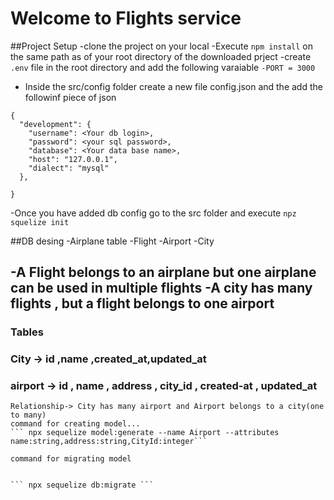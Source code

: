 # Welcome to Flights service

##Project Setup
-clone the project on  your local
-Execute `npm install` on the same path as of your root directory of the downloaded prject
-create    `.env` file in the root directory and add the following varaiable
  `-PORT = 3000`
- Inside the src/config folder create a new file config.json and the add the followinf piece of json

```
{
  "development": {
    "username": <Your db login>,
    "password": <your sql password>,
    "database": <Your data base name>,
    "host": "127.0.0.1",
    "dialect": "mysql"
  },
 
}
```

-Once you have added db config go to the src folder and execute ` npz squelize init `

##DB desing
 -Airplane table
 -Flight
 -Airport
 -City

 -A Flight belongs to an airplane but one airplane can be used in multiple flights
 -A city has many flights , but a  flight belongs to one  airport
  ---

  ### Tables

  ### City -> id ,name ,created_at,updated_at

  ### airport -> id , name , address , city_id , created-at , updated_at
    Relationship-> City has many airport and Airport belongs to a city(one to many)
    command for creating model...
    ``` npx sequelize model:generate --name Airport --attributes name:string,address:string,CityId:integer```

    command for migrating model

    
    ``` npx sequelize db:migrate ```
    
    
  

